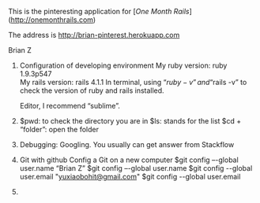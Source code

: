 ﻿
This is the pinteresting application for 
[*One Month Rails*] (http://onemonthrails.com)

The address is http://brian-pinterest.herokuapp.com


Brian Z



1. Configuration of developing environment
   My ruby version: ruby 1.9.3p547	
   My rails version: rails 4.1.1
   In terminal, using “$ruby -v”  and “$rails -v” to check the version of ruby and      rails installed.

   Editor, I recommend “sublime”.

2. $pwd: to check the directory you are in
   $ls: stands for the list
   $cd + “folder”: open the folder

3. Debugging: Googling.
   You usually can get answer from Stackflow

4. Git with github
   Config a Git on a new computer
   $git config –-global user.name “Brian Z” 
   $git config –-global user.name
   $git config --global user.email "yuxiaobohit@gmail.com"
   $git config --global user.email

5.


